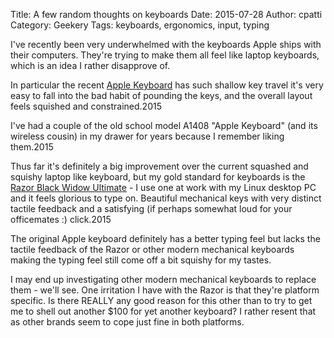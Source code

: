 Title: A few random thoughts on keyboards
Date: 2015-07-28
Author: cpatti
Category: Geekery
Tags: keyboards, ergonomics, input, typing

I've recently been very underwhelmed with the keyboards Apple ships with their computers. They're trying to make them all feel like laptop keyboards, which is an idea I
rather disapprove of.

In particular the recent [Apple Keyboard](http://www.apple.com/shop/product/MB110LL/B/apple-keyboard-with-numeric-keypad-english-usa) has such shallow key travel it's very easy
to fall into the bad habit of pounding the keys, and the overall layout feels squished and constrained.2015

I've had a couple of the old school model A1408 "Apple Keyboard" (and its wireless cousin) in my drawer for years because I remember liking them.2015

Thus far it's definitely a big improvement over the current squashed and squishy laptop like keyboard, but my gold standard for keyboards is the
[Razor Black Widow Ultimate](http://www.razerzone.com/store/razer-blackwidow-ultimate) - I use one at work with my Linux desktop PC and it feels glorious to type on.  Beautiful
mechanical keys with very distinct tactile feedback and a satisfying (if perhaps somewhat loud for your officemates :) click.2015

The original Apple keyboard definitely has a better typing feel but lacks the tactile feedback of the Razor or other modern mechanical keyboards making the typing feel still come
off a bit squishy for my tastes.

I may end up investigating other modern mechanical keyboards to replace them - we'll see. One irritation I have with the Razor is that they're platform specific. Is there REALLY
any good reason for this other than to try to get me to shell out another $100 for yet another keyboard? I rather resent that as other brands seem to cope just fine in both
platforms.



